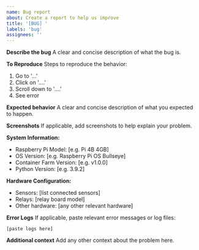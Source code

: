 ```yaml
---
name: Bug report
about: Create a report to help us improve
title: '[BUG] '
labels: 'bug'
assignees: ''
---
```


**Describe the bug**
A clear and concise description of what the bug is.

**To Reproduce**
Steps to reproduce the behavior:
1. Go to '...'
2. Click on '....'
3. Scroll down to '....'
4. See error

**Expected behavior**
A clear and concise description of what you expected to happen.

**Screenshots**
If applicable, add screenshots to help explain your problem.

**System Information:**
 - Raspberry Pi Model: [e.g. Pi 4B 4GB]
 - OS Version: [e.g. Raspberry Pi OS Bullseye]
 - Container Farm Version: [e.g. v1.0.0]
 - Python Version: [e.g. 3.9.2]

**Hardware Configuration:**
 - Sensors: [list connected sensors]
 - Relays: [relay board model]
 - Other hardware: [any other relevant hardware]

**Error Logs**
If applicable, paste relevant error messages or log files:
```
[paste logs here]
```

**Additional context**
Add any other context about the problem here.
